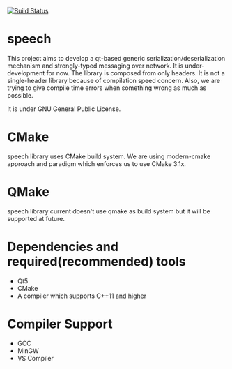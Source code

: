 [![Build Status](https://travis-ci.com/OzanCansel/speech.svg?branch=master)](https://travis-ci.com/OzanCansel/speech)
# speech

This project aims to develop a qt-based generic serialization/deserialization mechanism and strongly-typed messaging over network. It is under-development for now.
The library is composed from only headers. It is not a single-header library because of compilation speed concern. Also, we are trying to give compile time errors when something wrong as much as possible.

It is under GNU General Public License.

# CMake
speech library uses CMake build system. We are using modern-cmake approach and paradigm which enforces us to use CMake 3.1x.

# QMake
speech library current doesn't use qmake as build system but it will be supported at future.

# Dependencies and required(recommended) tools
- Qt5
- CMake
- A compiler which supports C++11 and higher

# Compiler Support
- GCC
- MinGW
- VS Compiler
